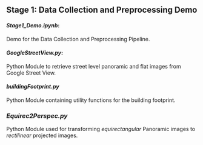 ## **Stage 1**: Data Collection and Preprocessing Demo

#### *Stage1_Demo.ipynb*: 

Demo for the Data Collection and Preprocessing Pipeline.

#### *GoogleStreetView.py*:

Python Module to retrieve street level panoramic and flat images from Google Street View.

#### *buildingFootprint.py*

Python Module containing utility functions for the building footprint.

### *Equirec2Perspec.py* 

Python Module used for transforming *equirectangular* Panoramic images to *rectilinear* projected images.
